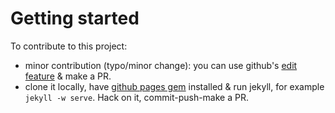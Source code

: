 # Getting started
To contribute to this project:
  - minor contribution (typo/minor change): you can use github's [edit feature](https://help.github.com/articles/editing-files) & make a PR.
  - clone it locally, have [github pages gem](https://github.com/github/pages-gem) installed & run jekyll, for example `jekyll -w serve`. Hack on it, commit-push-make a PR.
